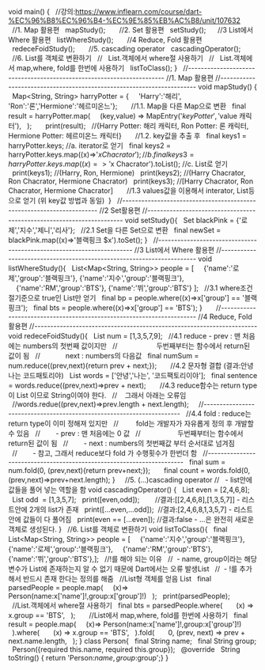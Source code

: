 void main() {
  //강의:https://www.inflearn.com/course/dart-%EC%96%B8%EC%96%B4-%EC%9E%85%EB%AC%B8/unit/107632
   
  //1. Map 활용편
  mapStudy();
   
  //2. Set 활용편
  setStudy();
  
  //3 List에서 Where 활용편
  listWhereStudy();
   
  //4 Reduce, Fold 활용편
  redeceFoidStudy();
   
  //5. cascading operator
  cascadingOperator();
   
  //6. List를 객체로 변환하기
  //   List.객체에서 where절 사용하기
  //   List.객체에서 map,where, fold를 한번에 사용하기
  listToClass();
}
 
//----------------------------------------------------------------------
//1. Map 활용편
//----------------------------------------------------------------------
void mapStudy() {
  Map<String, String> harryPotter = {
    'Harry':'해리', 'Ron':'론','Hermione':'헤르미온느'};
   
  //1.1. Map을 다른 Map으로 변환
  final result = harryPotter.map(
    (key,value) => MapEntry('$key Potter', '$value 캐릭터'),
  );
   
  print(result);
  //{Harry Potter: 해리 캐릭터, Ron Potter: 론 캐릭터, Hermione Potter: 헤르미온느 캐릭터}
   
  //1.2. key값을 추출 후 
  final keys1 = harryPotter.keys; //a. iterator로 얻기
  final keys2 = harryPotter.keys.map((x)=>'$x Chacrator');  //b.
  final keys3 = harryPotter.keys.map((x)=>'$x Chacrator').toList(); //c. List로 얻기
  print(keys1); //(Harry, Ron, Hermione)
  print(keys2); //(Harry Chacrator, Ron Chacrator, Hermione Chacrator)
  print(keys3); //[Harry Chacrator, Ron Chacrator, Hermione Chacrator]
   
  //1.3 values값을 이용해서 interator, List등으로 얻기 (위 key값 방법과 동일)  
}
 
//----------------------------------------------------------------------
//2 Set활용편
//----------------------------------------------------------------------
void setStudy(){
  Set blackPink = {'로제','지수','제니','리사'};
  //2.1 Set을 다른 Set으로 변환
  final newSet = blackPink.map((x)=>'블랙핑크 $x').toSet();
}
 
//----------------------------------------------------------------------
//3 List에서 Where 활용편
//----------------------------------------------------------------------
void listWhereStudy(){
  List<Map<String, String>> people = [
    {'name':'로제','group':'블랙핑크'}, {'name':'지수','group':'블랙핑크'},
    {'name':'RM','group':'BTS'}, {'name':'뷔','group':'BTS'} ];
  //3.1 where조건절기준으로 true인 List만 얻기
  final bp = people.where((x)=>x['group'] == '블랙핑크');
  final bts = people.where((x)=>x['group'] == 'BTS');
}
 
 
 
//----------------------------------------------------------------------
//4 Reduce, Fold 활용편
//----------------------------------------------------------------------
void redeceFoidStudy(){
  List<int> num = [1,3,5,7,9];
  //4.1 reduce - prev : 맨 처음에는 numbers의 첫번째 값이지만
  //                    두번째부터는 함수에서 return된 값이 됨
  //             next : numbers의 다음값
  final numSum = num.reduce((prev,next){return prev + next;});
   
  //4.2 문자형 결합 (결과:안녕 나는 코드패토리야)
  List<String> words = ['안녕','나는', '코드팩토리이야'];
  final sentence = words.reduce((prev,next)=>prev + next);
   
  //4.3 reduce함수는 return type이 List<String> 이므로 String이여야 한다.
  //    그래서 아래는 오류임
  //words.redue((prev,next)=>prev.length + next.length);
 
  //----------------------------------------------------------------------
  //4.4 fold : reduce는 return type이 이미 정해져 있지만
  //         fold는 개발자가 자유롭게 정의 후 개발할 수 있음
  //        - prev : 맨 처음에는 0 값
  //                   두번째부터는 함수에서 return된 값이 됨
  //        - next : numbers의 첫번째값 부터 순서대로 넘겨짐
  //        - 참고, 그래서 reduce보다 fold 가 수행횟수가 한번더 함
  //----------------------------------------------------------------------
  final sum = num.fold<int>(0, (prev,next){return prev+next;});
   
  final count = words.fold<int>(0,(prev,next)=>prev+next.length);
}
 
 
//5. (...)cascading operator
//   - list안에 값들을 풀어 넣는 역할을 함
void cascadingOperator()
{
  List<int> even = [2,4,6,8];
  List<int> odd  = [1,3,5,7];
  print([even,odd]);        //결과:[[2,4,6,8],[1,3,5,7]] - 리스트안에 2개의 list가 존재
  print([...even,...odd]);  //결과:[2,4,6,8,1,3,5,7] - 리스트안에 값들이 다 풀어짐
  print(even == [...even]); //결과:false - ...은 완전히 새로운 객체로 생성된다.
}
 
//6. List를 객체로 변환하기
void listToClass(){
  final List<Map<String, String>> people = [
    {'name':'지수','group':'블랙핑크'},{'name':'로제','group':'블랙핑크'},
    {'name':'RM','group':'BTS'},{'name':'뷔','group':'BTS'},];
  //!를 해야 되는 이유
  //  - name, group이라는 해당 변수가 List에 존재하는지 알 수 없기 때문에 Dart에서는 오류 발생List<Person>
  //  - !를 추가해서 반드시 존재 한다는 정의를 해줌
  //List형 객체를 얻음 List<Person>
  final parsedPeople = people.map(
    (x)=> Person(name:x['name']!,group:x['group']!)
  );
  print(parsedPeople);
   
  //List.객체에서 where절 사용하기
  final bts = parsedPeople.where(
      (x) => x.group == 'BTS',
  );
   
  //List에서 map,where, fold를 한번에 사용하기
  final result = people.map(
    (x)=> Person(name:x['name']!,group:x['group']!)
  ).where(
      (x) => x.group == 'BTS',
  ).fold<int>(
      0, (prev, next) => prev + next.name.length,
  );
}
class Person{
  final String name;
  final String group;
  Person({required this.name, required this.group});
  @override
  String toString() { return 'Person:$name, group:$group';}
}